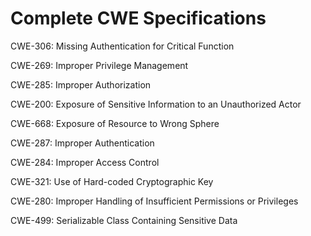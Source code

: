 

# Complete CWE Specifications

CWE-306: Missing Authentication for Critical Function

CWE-269: Improper Privilege Management

CWE-285: Improper Authorization

CWE-200: Exposure of Sensitive Information to an Unauthorized Actor

CWE-668: Exposure of Resource to Wrong Sphere

CWE-287: Improper Authentication

CWE-284: Improper Access Control

CWE-321: Use of Hard-coded Cryptographic Key

CWE-280: Improper Handling of Insufficient Permissions or Privileges 

CWE-499: Serializable Class Containing Sensitive Data
